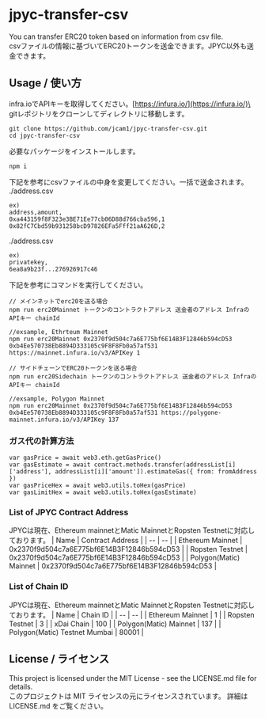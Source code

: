 # jpyc-transfer-csv
You can transfer ERC20 token based on information from csv file.\
csvファイルの情報に基づいてERC20トークンを送金できます。JPYC以外も送金できます。

## Usage / 使い方
infra.ioでAPIキーを取得してください。[https://infura.io/](https://infura.io/)\
\
gitレポジトリをクローンしてディレクトリに移動します。
```
git clone https://github.com/jcam1/jpyc-transfer-csv.git
cd jpyc-transfer-csv
```
必要なパッケージをインストールします。
```
npm i
```
下記を参考にcsvファイルの中身を変更してください。一括で送金されます。\
./address.csv
```address.csv
ex)
address,amount,
0xa443159f8F323e3BE71Ee77cb06D88d766cba596,1
0x82fC7Cbd59b931258bcD97826EFa5Fff21aA626D,2
```
./address.csv
```privatekey.csv
ex)
privatekey,
6ea8a9b23f...276926917c46
```
下記を参考にコマンドを実行してください。
```
// メインネットでerc20を送る場合
npm run erc20Mainnet トークンのコントラクトアドレス 送金者のアドレス InfraのAPIキー chainId

//exsample, Ethrteum Mainnet
npm run erc20Mainnet 0x2370f9d504c7a6E775bf6E14B3F12846b594cD53 0xb4Ee570738Eb8894D333105c9F8F8Fb0a57af531 https://mainnet.infura.io/v3/APIKey 1

// サイドチェーンでERC20トークンを送る場合
npm run erc20Sidechain トークンのコントラクトアドレス 送金者のアドレス InfraのAPIキー chainId

//exsample, Polygon Mainnet
npm run erc20Mainnet 0x2370f9d504c7a6E775bf6E14B3F12846b594cD53 0xb4Ee570738Eb8894D333105c9F8F8Fb0a57af531 https://polygone-mainnet.infura.io/v3/APIKey 137
```
### ガス代の計算方法
```
var gasPrice = await web3.eth.getGasPrice()
var gasEstimate = await contract.methods.transfer(addressList[i]['address'], addressList[i]['amount']).estimateGas({ from: fromAddress })
var gasPriceHex = await web3.utils.toHex(gasPrice)
var gasLimitHex = await web3.utils.toHex(gasEstimate)
```

### List of JPYC Contract Address
JPYCは現在、Ethereum mainnetとMatic MainnetとRopsten Testnetに対応しております。
| Name | Contract Address |
| -- | -- |
| Ethereum Mainnet | 0x2370f9d504c7a6E775bf6E14B3F12846b594cD53 |
| Ropsten Testnet | 0x2370f9d504c7a6E775bf6E14B3F12846b594cD53 |
| Polygon(Matic) Mainnet | 0x2370f9d504c7a6E775bf6E14B3F12846b594cD53 |


### List of Chain ID
JPYCは現在、Ethereum mainnetとMatic MainnetとRopsten Testnetに対応しております。
| Name | Chain ID |
| -- | -- |
| Ethereum Mainnet | 1 |
| Ropsten Testnet | 3 |
| xDai Chain | 100 |
| Polygon(Matic) Mainnet | 137 |
| Polygon(Matic) Testnet Mumbai | 80001 |


## License / ライセンス
This project is licensed under the MIT License - see the LICENSE.md file for details.\
このプロジェクトは MIT ライセンスの元にライセンスされています。 詳細は LICENSE.md をご覧ください。